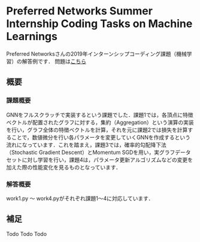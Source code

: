 # Preferred Networks Summer Internship Coding Tasks on Machine Learnings
Preferred Networksさんの2019年インターンシップコーディング課題（機械学習）の解答例です．
問題は[こちら](https://research.preferred.jp/2019/06/internship-coding-task-2019/)

## 概要
### 課題概要
GNNをフルスクラッチで実装するという課題でした．課題1では，各頂点に特徴ベクトルが配置されたグラフに対する，集約（Aggregation）という演算の実装を行い，グラフ全体の特徴ベクトルを計算，それを元に課題2では損失を計算することで，数値微分を行い各パラメータを変更していくGNNを作成するという流れになっています．これを踏まえ，課題3では，確率的勾配降下法（Stochastic Gradient Descent）とMomentum SGDを用い，実グラフデータセットに対し学習を行い，課題4は，パラメータ更新アルゴリズムなどの変更を加えた際の性能変化を見るものとなっています．

### 解答概要
work1.py 〜 work4.pyがそれぞれ課題1〜4に対応しています．


## 補足
Todo Todo Todo